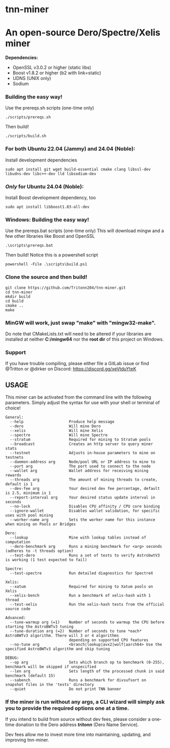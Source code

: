 # tnn-miner
# An open-source Dero/Spectre/Xelis miner

**Dependencies:**
  - OpenSSL v3.0.2 or higher (static libs)
  - Boost v1.8.2 or higher (b2 with link=static)
  - UDNS (UNIX only)
  - Sodium

### Building the easy way!
Use the prereqs.sh scripts (one-time only)
```
./scripts/prereqs.sh
```
Then build!
```
./scripts/build.sh
```
### For both Ubuntu 22.04 (Jammy) and 24.04 (Noble):
Install development dependencies
```
sudo apt install git wget build-essential cmake clang libssl-dev libudns-dev libc++-dev lld libsodium-dev
```
### *Only* for Ubuntu 24.04 (Noble):
Install Boost development dependency, too
```
sudo apt install libboost1.83-all-dev
```

### Windows: Building the easy way!
Use the prereqs.bat scripts (one-time only)
This will download mingw and a few other libraries like Boost and OpenSSL
```
.\scripts\prereqs.bat
```
Then build! Notice this is a powershell script
```
powershell -File .\scripts\build.ps1
```

### Clone the source and then build!
```
git clone https://github.com/Tritonn204/tnn-miner.git
cd tnn-miner
mkdir build
cd build
cmake ..
make
```
### MinGW will work, just swap "make" with "mingw32-make".

Do note that CMakeLists.txt will need to be altered if your libraries are installed at neither **C:/mingw64** nor the **root dir** of this project on Windows.

### Support

If you have trouble compiling, please either file a GitLab issue or find @Tritton or @dirker on Discord: https://discord.gg/xeVtduYteK

## USAGE
This miner can be activated from the command line with the following parameters. Simply adjust the syntax for use with your shell or terminal of choice!
```
General:
  --help                    Produce help message
  --dero                    Will mine Dero
  --xelis                   Will mine Xelis
  --spectre                 Will mine Spectre
  --stratum                 Required for mining to Stratum pools
  --broadcast               Creates an http server to query miner stats
  --testnet                 Adjusts in-house parameters to mine on testnets
  --daemon-address arg      Node/pool URL or IP address to mine to
  --port arg                The port used to connect to the node
  --wallet arg              Wallet address for receiving mining rewards
  --threads arg             The amount of mining threads to create, default is 1
  --dev-fee arg             Your desired dev fee percentage, default is 2.5, minimum is 1
  --report-interval arg     Your desired status update interval in seconds
  --no-lock                 Disables CPU affinity / CPU core binding
  --ignore-wallet           Disables wallet validation, for specific uses with pool mining
  --worker-name arg         Sets the worker name for this instance when mining on Pools or Bridges

Dero:
  --lookup                  Mine with lookup tables instead of computation
  --dero-benchmark arg      Runs a mining benchmark for <arg> seconds (adheres to -t threads option)
  --test-dero               Runs a set of tests to verify AstrobwtV3 is working (1 test expected to fail)

Spectre:
  --test-spectre            Run detailed diagnostics for SpectreX

Xelis:
  --xatum                   Required for mining to Xatum pools on Xelis
  --xelis-bench             Run a benchmark of xelis-hash with 1 thread
  --test-xelis              Run the xelis-hash tests from the official source code

Advanced:
  --tune-warmup arg (=1)    Number of seconds to warmup the CPU before starting the AstroBWTv3 tuning
  --tune-duration arg (=2)  Number of seconds to tune *each* AstroBWTv3 algorithm. There will 3 or 4 algorithms
                            depending on supported CPU features
  --no-tune arg             <branch|lookup|avx2|wolf|aarch64> Use the specified AstroBWTv3 algorithm and skip tuning

DEBUG:
  --op arg                  Sets which branch op to benchmark (0-255), benchmark will be skipped if unspecified
  --len arg                 Sets length of the processed chunk in said benchmark (default 15)
  --sabench                 Runs a benchmark for divsufsort on snapshot files in the 'tests' directory
  --quiet                   Do not print TNN banner
```
### If the miner is run without any args, a CLI wizard will simply ask you to provide the required options one at a time.

If you intend to build from source without dev fees, please consider a one-time donation to the Dero address **_tritonn_** (Dero Name Service). 

Dev fees allow me to invest more time into maintaining, updating, and improving tnn-miner.

